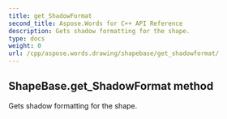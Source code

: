 ```yaml
---
title: get_ShadowFormat
second_title: Aspose.Words for C++ API Reference
description: Gets shadow formatting for the shape. 
type: docs
weight: 0
url: /cpp/aspose.words.drawing/shapebase/get_shadowformat/
---
```

## ShapeBase.get_ShadowFormat method


Gets shadow formatting for the shape.

